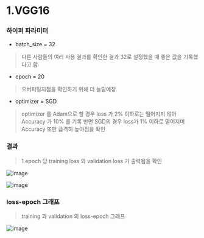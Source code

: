 # 1.VGG16

### 하이퍼 파라미터
 - batch_size = 32
 >다른 사람들의 여러 사용 결과를 확인한 결과 32로 설정했을 때 좋은 값을 기록했다고 함
 - epoch = 20
 >오버피팅지점을 확인하기 위해 더 늘릴예정
 - optimizer = SGD
 >optimizer 를 Adam으로 할 경우 loss 가 2% 이하로는 떨어지지 않아 Accuracy 가 10% 를 기록
 >반면 SGD의 경우 loss가 1% 이하로 떨어지며 Accuracy 또한 급격히 높아짐을 확인

### 결과
 >1 epoch 당 training loss 와 validation loss 가 출력됨을 확인

![image](https://user-images.githubusercontent.com/113009722/228732274-9359708c-4f10-41e6-9102-a78ee3598e1e.png)

![image](https://user-images.githubusercontent.com/113009722/228732382-d3950679-67cd-4e2f-9996-ddb56a676650.png)


### loss-epoch 그래프
 >training 과 validation 의 loss-epoch 그래프

![image](https://user-images.githubusercontent.com/113009722/228732483-a15e4354-9188-46b0-a7fa-9e10996b8be6.png)

